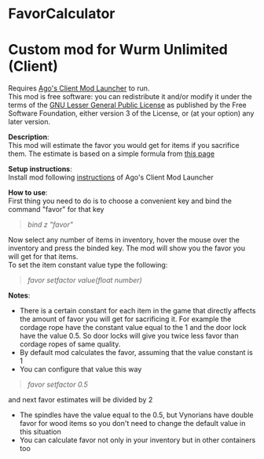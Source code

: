 # FavorCalculator
# Custom  mod for Wurm Unlimited (Client)

Requires [Ago's Client Mod Launcher](https://github.com/ago1024/WurmClientModLauncher/releases) to run.  
This mod is free software: you can redistribute it and/or modify it under the terms of the [GNU Lesser General Public License](http://www.gnu.org/licenses/lgpl-3.0.en.html) as published by the Free Software Foundation, either version 3 of the License, or (at your option) any later version.  

**Description**:  
This mod will estimate the favor you would get for items if you sacrifice them. The estimate is based on a simple formula from [this page](https://www.wurmpedia.com/index.php/Base_Price#Favor)

**Setup instructions**:  
Install mod following [instructions](https://forum.wurmonline.com/index.php?/topic/134945-released-client-mod-loader) of Ago's Client Mod Launcher

**How to use**:  
First thing you need to do is to choose a convenient key and bind the command "favor" for that key
>_bind z "favor"_  

Now select any number of items in inventory, hover the mouse over the inventory and press the binded key. 
The mod will show you the favor you will get for that items.  
To set the item constant value type the following:  
>_favor setfactor value(float number)_  

**Notes**:  
* There is a certain constant for each item in the game that directly affects the amount of favor you will get for sacrificing it. 
For example the cordage rope have the constant value equal to the 1 and the door lock have the value 0.5. 
So door locks will give you twice less favor than cordage ropes of same quality. 
* By default mod calculates the favor, assuming that the value constant is 1
* You can configure that value this way  
>_favor setfactor 0.5_  

and next favor estimates will be divided by 2
* The spindles have the value equal to the 0.5, but Vynorians have double favor for wood items so you don't need to change the default value in this situation
* You can calculate favor not only in your inventory but in other containers too
